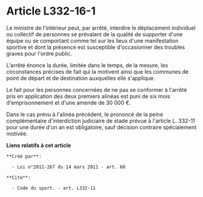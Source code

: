 # Article L332-16-1

Le ministre de l'intérieur peut, par arrêté, interdire le déplacement individuel ou collectif de personnes se prévalant de la
qualité de supporter d'une équipe ou se comportant comme tel sur les lieux d'une manifestation sportive et dont la présence
est susceptible d'occasionner des troubles graves pour l'ordre public.

L'arrêté énonce la durée, limitée dans le temps, de la mesure, les circonstances précises de fait qui la motivent ainsi que
les communes de point de départ et de destination auxquelles elle s'applique. 

Le fait pour les personnes concernées de ne pas se conformer à l'arrêté pris en application des deux premiers alinéas est
puni de six mois d'emprisonnement et d'une amende de 30 000 €. 

Dans le cas prévu à l'alinéa précédent, le prononcé de la peine complémentaire d'interdiction judiciaire de stade prévue à
l'article L. 332-11 pour une durée d'un an est obligatoire, sauf décision contraire spécialement motivée.

**Liens relatifs à cet article**

	**Créé par**:

	  - Loi n°2011-267 du 14 mars 2011 - art. 60

	**Cite**:

	  - Code du sport. - art. L332-11
